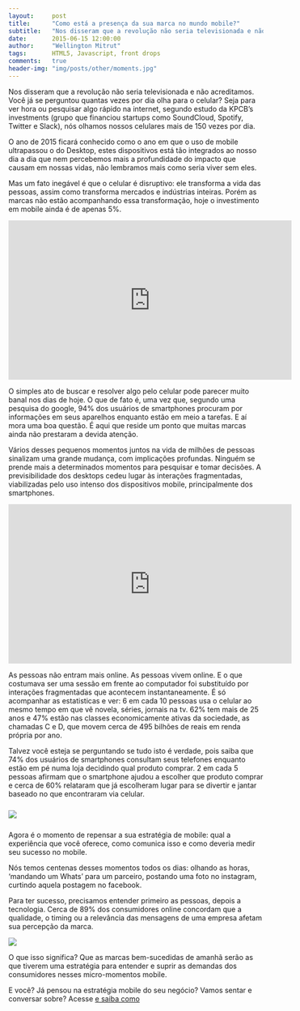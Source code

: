 ```yaml
---
layout:     post
title:      "Como está a presença da sua marca no mundo mobile?"
subtitle:   "Nos disseram que a revolução não seria televisionada e não acreditamos. Você já se perguntou quantas vezes por dia olha para o celular?"
date:       2015-06-15 12:00:00
author:     "Wellington Mitrut"
tags:       HTML5, Javascript, front drops
comments:   true
header-img: "img/posts/other/moments.jpg"
---
```


<p>Nos disseram que a revolução não seria televisionada e não acreditamos. Você já se perguntou quantas vezes por dia olha para o celular? Seja para ver hora ou pesquisar algo rápido na internet,  segundo estudo da KPCB’s investments (grupo que financiou startups como SoundCloud, Spotify, Twitter e Slack),  nós olhamos nossos celulares mais de 150 vezes por dia.</p>
<p>O ano de 2015 ficará conhecido como o ano em que o uso de mobile ultrapassou o do Desktop, estes dispositivos está tão integrados ao nosso dia a dia que nem percebemos mais a profundidade do impacto que causam em nossas vidas, não lembramos mais como seria viver sem eles.</p>
<p>Mas um fato inegável é que o celular é disruptivo: ele transforma a vida das pessoas, assim como transforma mercados e indústrias inteiras. Porém as marcas não estão acompanhando essa transformação, hoje o investimento em mobile ainda é de apenas 5%.</p>

<iframe width="560" height="315" src="https://www.youtube.com/embed/sHlZurqmejU" frameborder="0" allowfullscreen></iframe>

<p>O simples ato de buscar e resolver algo pelo celular pode parecer muito banal nos dias de hoje. O que de fato é, uma vez que, segundo uma pesquisa do google, 94%   dos usuários de smartphones procuram por informações em seus aparelhos enquanto estão em meio a tarefas. E aí mora uma boa questão. É aqui que reside um ponto que muitas marcas ainda não prestaram a devida atenção.</p>
<p>Vários desses pequenos momentos juntos na vida de milhões de pessoas sinalizam uma grande mudança, com implicações profundas. Ninguém se prende mais a determinados momentos para pesquisar e tomar decisões. A previsibilidade dos desktops cedeu lugar às interações fragmentadas, viabilizadas pelo uso intenso dos dispositivos mobile, principalmente dos smartphones.</p>
<iframe width="560" height="315" src="https://www.youtube.com/embed/ydBjsZnHrwM" frameborder="0" allowfullscreen></iframe>
<p>As pessoas não entram mais online. As pessoas vivem online. E o que costumava ser uma sessão em frente ao computador foi substituído por interações fragmentadas que acontecem instantaneamente. É só acompanhar as estatisticas e ver: 6 em cada 10 pessoas usa o celular ao mesmo tempo em que vê novela, séries, jornais na tv. 62% tem mais de 25 anos e 47% estão nas classes economicamente ativas da sociedade, as chamadas C e D, que movem cerca de 495 bilhões de reais em renda própria por ano.</p>
<p>Talvez você esteja se perguntando se tudo isto é verdade, pois saiba que 74% dos usuários de smartphones consultam seus telefones enquanto estão em pé numa loja decidindo qual produto comprar. 2 em cada 5 pessoas afirmam que o smartphone ajudou a escolher que produto comprar e cerca de 60% relataram que já escolheram lugar para se divertir e jantar baseado no que encontraram via celular.</p>
<img class="center" style="margin: 10px auto" src="{{ site.baseurl }}/img/posts/other/why_mobile.jpg">
<p>Agora é o momento de repensar a sua estratégia de mobile: qual a experiência que você oferece, como comunica isso e como deveria medir seu sucesso no mobile. </p>
<p>Nós temos centenas desses momentos todos os dias: olhando as horas, ‘mandando um Whats’ para um parceiro, postando uma foto no instagram, curtindo aquela postagem no facebook.</p>
<p>Para ter sucesso, precisamos entender primeiro as pessoas, depois a tecnologia. Cerca de  89% dos consumidores online concordam que a qualidade, o timing ou a relevância das mensagens de uma empresa afetam sua percepção da marca.</p>
<img class="center" src="{{ site.baseurl }}/img/posts/other/mobile.jpg">
<p>O que isso significa? Que as marcas bem-sucedidas de amanhã serão as que tiverem uma estratégia para entender e suprir as demandas dos consumidores nesses micro-momentos mobile.</p>
<p>E você? Já pensou na estratégia mobile do seu negócio? Vamos sentar e conversar sobre? Acesse <a href="http://wmitrut.com"> e saiba como</a></p>